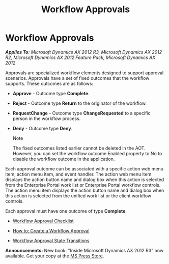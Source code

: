 ﻿---
title: Workflow Approvals
TOCTitle: Workflow Approvals
ms:assetid: b993f038-620f-4ef2-8f7a-2c8cf51ca92b
ms:mtpsurl: https://msdn.microsoft.com/en-us/library/Hh457524(v=AX.60)
ms:contentKeyID: 37009279
ms.date: 05/18/2015
mtps_version: v=AX.60
---

# Workflow Approvals 


_**Applies To:** Microsoft Dynamics AX 2012 R3, Microsoft Dynamics AX 2012 R2, Microsoft Dynamics AX 2012 Feature Pack, Microsoft Dynamics AX 2012_

Approvals are specialized workflow elements designed to support approval scenarios. Approvals have a set of fixed outcomes that the workflow supports. These outcomes are as follows:

  - **Approve** - Outcome type **Complete**.

  - **Reject** - Outcome type **Return** to the originator of the workflow.

  - **RequestChange** - Outcome type **ChangeRequested** to a specific person in the workflow process.

  - **Deny** - Outcome type **Deny**.
    

    > [!NOTE]
    > <P>The fixed outcomes listed earlier cannot be deleted in the AOT. However, you can set the workflow outcome Enabled property to No to disable the workflow outcome in the application.</P>



Each approval outcome can be associated with a specific action web menu item, action menu item, and event handler. The action web menu item displays the action button name and dialog box when this action is selected from the Enterprise Portal work list or Enterprise Portal workflow controls. The action menu item displays the action button name and dialog box when this action is selected from the unified work list or the client workflow controls.

Each approval must have one outcome of type **Complete**.

  - [Workflow Approval Checklist](workflow-approval-checklist.md)

  - [How to: Create a Workflow Approval](how-to-create-a-workflow-approval.md)

  - [Workflow Approval State Transitions](workflow-approval-state-transitions.md)

  
**Announcements:** New book: "Inside Microsoft Dynamics AX 2012 R3" now available. Get your copy at the [MS Press Store](https://www.microsoftpressstore.com/store/inside-microsoft-dynamics-ax-2012-r3-9780735685109).

